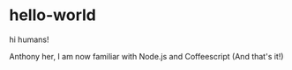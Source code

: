 # hello-world

hi humans!

Anthony her, I am now familiar with Node.js and Coffeescript (And that's it!)
